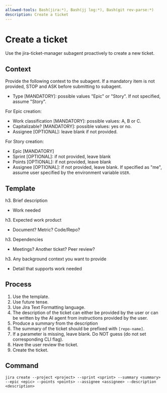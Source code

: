 ```yaml
---
allowed-tools: Bash(jira:*), Bash(jj log:*), Bash(git rev-parse:*)
description: Create a ticket
---
```


# Create a ticket

Use the jira-ticket-manager subagent proactively to create a new ticket.

## Context
Provide the following context to the subagent. If a mandatory item is not provided, STOP and ASK before submitting to subagent.

- Type [MANDATORY]: possible values "Epic" or "Story". If not specified, assume "Story".

For Epic creation:
- Work classification [MANDATORY]: possible values: A, B or C.
- Capitalizable? [MANDATORY]: possible values: yes or no.
- Assignee [OPTIONAL]: leave blank if not provided.

For Story creation:
- Epic [MANDATORY]
- Sprint [OPTIONAL]: if not provided, leave blank
- Points [OPTIONAL]: if not provided, leave blank
- Assignee [OPTIONAL]: if not provided, leave blank. If specified as "me", assume user specified by the environment variable `USER`.

## Template
h3. Brief description

* Work needed

h3. Expected work product

* Document? Metric? Code/Repo?

h3. Dependencies

* Meetings? Another ticket? Peer review?

h3. Any background context you want to provide

* Detail that supports work needed

## Process

1. Use the template.
2. Use future tense.
3. Use Jira Text Formatting language.
4. The description of the ticket can either be provided by the user or can be
   written by the AI agent from instructions provided by the user.
5. Produce a summary from the description
6. The summary of the ticket should be prefixed with `[repo-name]`.
7. If a parameter is missing, leave blank. Do NOT guess (do not set corresponding CLI flag).
8. Have the user review the ticket.
9. Create the ticket.

## Command

`jira create --project <project> --sprint <sprint> --summary <summary> --epic <epic> --points <points> --assignee <assignee> --description <description>`
